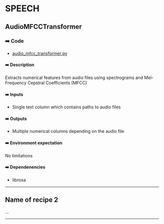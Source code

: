 # SPEECH

## AudioMFCCTransformer

### ➡️ Code
- [audio_mfcc_transformer.py](audio_MFCC_transformer.py)

#### ➡️ Description
Extracts numerical features from audio files using spectrograms and Mel-Frequency Cepstral Coefficients (MFCC)

#### ➡️ Inputs
- Single text column which contains paths to audio files

#### ➡️ Outputs
- Multiple numerical columns depending on the audio file

#### ➡️ Environment expectation
No limitations

#### ➡️ Dependenencies
- librosa

----

## Name of recipe 2

...

----

